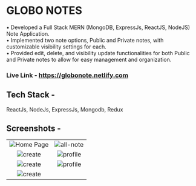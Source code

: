 # GLOBO NOTES

• Developed a Full Stack MERN (MongoDB, ExpressJs, ReactJS, NodeJS) Note Application. <br/>
• Implemented two note options, Public and Private notes, with customizable visibility settings for each. <br/>
• Provided edit, delete, and visibility update functionalities for both Public and Private notes to allow for easy
management and organization.

<!-- ## Live Link - 
 -->
### Live Link - https://globonote.netlify.com

## Tech Stack - 

ReactJs, NodeJs, ExpressJs, Mongodb, Redux


## Screenshots -

<!-- ![Home](https://github.com/Kalpeshwani222/GLOBO-NOTES/assets/87923470/a672d753-c178-48ff-ad82-4ed2ae785f8f)
![all notes](https://github.com/Kalpeshwani222/GLOBO-NOTES/assets/87923470/dcc5b677-cd51-4b2d-968f-4e6dffe4f153)
![create](https://github.com/Kalpeshwani222/GLOBO-NOTES/assets/87923470/89a496c2-b634-4837-874d-4d2b7cf6e9d1)
![profile](https://github.com/Kalpeshwani222/GLOBO-NOTES/assets/87923470/88fd1150-e584-498e-9c80-ba25b8ad244c)
![Home](https://github.com/Kalpeshwani222/GLOBO-NOTES/assets/87923470/8bea632d-743d-43f9-acb3-d98bf70954a2)
![all notes](https://github.com/Kalpeshwani222/GLOBO-NOTES/assets/87923470/85062193-085e-460b-ab50-92a182763498)
![drawer](https://github.com/Kalpeshwani222/GLOBO-NOTES/assets/87923470/54526978-905b-4bae-aa72-6a61181edbd6) -->


<table>
  <tr>
    <td align="center"><img src="https://github.com/Kalpeshwani222/GLOBO-NOTES/assets/87923470/a672d753-c178-48ff-ad82-4ed2ae785f8f" alt="Home Page"></td>
    <td align="center"><img src="https://github.com/Kalpeshwani222/GLOBO-NOTES/assets/87923470/dcc5b677-cd51-4b2d-968f-4e6dffe4f153" alt="all-note" ></td>
  </tr>
  
  <tr>
    <td align="center"><img src="https://github.com/Kalpeshwani222/GLOBO-NOTES/assets/87923470/89a496c2-b634-4837-874d-4d2b7cf6e9d1" alt="create"></td>
    <td align="center"><img src="https://github.com/Kalpeshwani222/GLOBO-NOTES/assets/87923470/88fd1150-e584-498e-9c80-ba25b8ad244c" alt="profile" ></td>
  </tr>

   <tr>
    <td align="center"><img src="https://github.com/Kalpeshwani222/GLOBO-NOTES/assets/87923470/8bea632d-743d-43f9-acb3-d98bf70954a2" alt="create"></td>
    <td align="center"><img src="https://github.com/Kalpeshwani222/GLOBO-NOTES/assets/87923470/85062193-085e-460b-ab50-92a182763498" alt="profile" ></td>
  </tr>
<tr>
  <td align="center"><img src="https://github.com/Kalpeshwani222/GLOBO-NOTES/assets/87923470/54526978-905b-4bae-aa72-6a61181edbd6" alt="create"></td>
  </tr>
    

</table>
